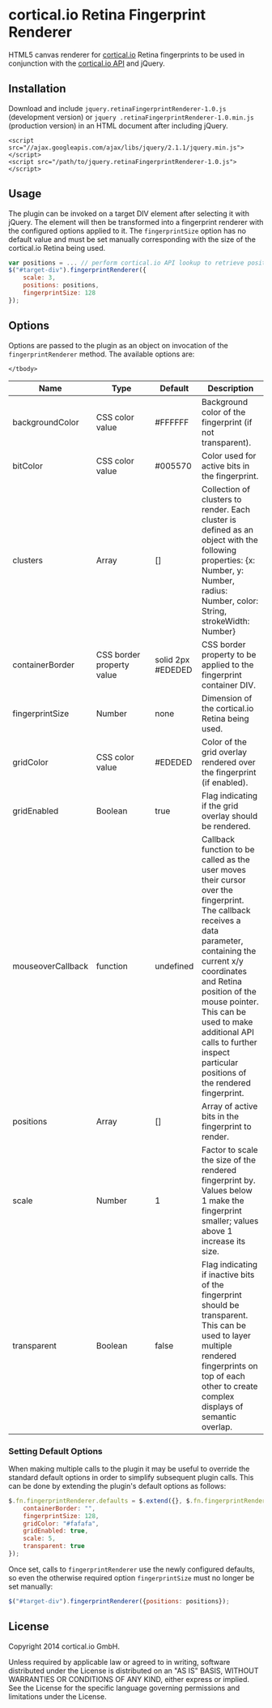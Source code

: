 cortical.io Retina Fingerprint Renderer
=======================================

HTML5 canvas renderer for [cortical.io](http://www.cortical.io/) Retina fingerprints to be used in conjunction with
the [cortical.io API](http://api.cortical.io/) and jQuery.

## Installation

Download and include `jquery.retinaFingerprintRenderer-1.0.js` (development version) or `jquery
.retinaFingerprintRenderer-1.0.min.js` (production version) in an HTML document after
including jQuery.

	<script src="//ajax.googleapis.com/ajax/libs/jquery/2.1.1/jquery.min.js"></script>
    <script src="/path/to/jquery.retinaFingerprintRenderer-1.0.js"></script>

## Usage

The plugin can be invoked on a target DIV element after selecting it with jQuery. The element will then be transformed into a fingerprint renderer with the configured options applied to it. The `fingerprintSize` option has no default value and must be set manually corresponding with the size of the cortical.io Retina being used.

```javascript
var positions = ... // perform cortical.io API lookup to retrieve positions array
$("#target-div").fingerprintRenderer({
    scale: 3,
    positions: positions,
    fingerprintSize: 128
});
```

## Options

Options are passed to the plugin as an object on invocation of the `fingerprintRenderer` method. The
available options are:

<table class="table table-bordered table-striped">
	<thead>
		<tr>
			<th style="width: 100px;">Name</th>
			<th style="width: 100px;">Type</th>
			<th style="width: 50px;">Default</th>
			<th>Description</th>
		</tr>
	</thead>
	<tbody>
	<tr>
		<td>backgroundColor</td>
		<td>CSS color value</td>
		<td>#FFFFFF</td>
		<td>Background color of the fingerprint (if not transparent).</td>
	</tr>
	<tr>
        	<td>bitColor</td>
        	<td>CSS color value</td>
        	<td>#005570</td>
        	<td>Color used for active bits in the fingerprint.</td>
        </tr>
        <tr>
        	<td>clusters</td>
            <td>Array</td>
            <td>[]</td>
            <td>Collection of clusters to render. Each cluster is defined as an object with the following
            properties:
            	{x: Number, y: Number, radius: Number, color: String, strokeWidth: Number}
            </td>
        </tr>
        <tr>
        	<td>containerBorder</td>
            	<td>CSS border property value</td>
            	<td>solid 2px #EDEDED</td>
            	<td>CSS border property to be applied to the fingerprint container DIV.</td>
        </tr>
    	<tr>
        	<td>fingerprintSize</td>
        	<td>Number</td>
        	<td>none</td>
        	<td>Dimension of the cortical.io Retina being used.</td>
        </tr>
        <tr>
        	<td>gridColor</td>
        	<td>CSS color value</td>
            	<td>#EDEDED</td>
            	<td>Color of the grid overlay rendered over the fingerprint (if enabled).</td>
        </tr>
        <tr>
        	<td>gridEnabled</td>
        	<td>Boolean</td>
        	<td>true</td>
        	<td>Flag indicating if the grid overlay should be rendered.</td>
        </tr>
        <tr>
        	<td>mouseoverCallback</td>
        	<td>function</td>
        	<td>undefined</td>
        	<td>Callback function to be called as the user moves their cursor over the fingerprint. The callback
            receives a data parameter, containing the current x/y coordinates and Retina position of the
            mouse pointer. This can be used to make additional API calls to further inspect particular positions of
            the rendered fingerprint.</td>
        </tr>
        <tr>
        	<td>positions</td>
        	<td>Array</td>
            <td>[]</td>
            <td>Array of active bits in the fingerprint to render.</td>
        </tr>
        <tr>
        	<td>scale</td>
        	<td>Number</td>
            <td>1</td>
            <td>Factor to scale the size of the rendered fingerprint by. Values below 1 make the fingerprint
            smaller; values above 1 increase its size.</td>
        </tr>
        <tr>
        	<td>transparent</td>
        	<td>Boolean</td>
            <td>false</td>
            <td>Flag indicating if inactive bits of the fingerprint should be transparent. This can be used to
            layer multiple rendered fingerprints on top of each other to create complex displays of semantic
            overlap.</td>
        </tr>

	</tbody>
</table>

### Setting Default Options

When making multiple calls to the plugin it may be useful to override the standard default options in order to
simplify subsequent plugin calls. This can be done by extending the plugin's default options as follows:

```javascript
$.fn.fingerprintRenderer.defaults = $.extend({}, $.fn.fingerprintRenderer.defaults, {
	containerBorder: "",
	fingerprintSize: 128,
	gridColor: "#fafafa",
	gridEnabled: true,
    scale: 5,
    transparent: true
});
```

Once set, calls to `fingerprintRenderer` use the newly configured defaults, so even the otherwise required option
`fingerprintSize` must no longer be set manually:

```javascript
$("#target-div").fingerprintRenderer({positions: positions});
```


License
-------

Copyright 2014 cortical.io GmbH.

Unless required by applicable law or agreed to in writing, software
distributed under the License is distributed on an "AS IS" BASIS,
WITHOUT WARRANTIES OR CONDITIONS OF ANY KIND, either express or implied.
See the License for the specific language governing permissions and
limitations under the License.

